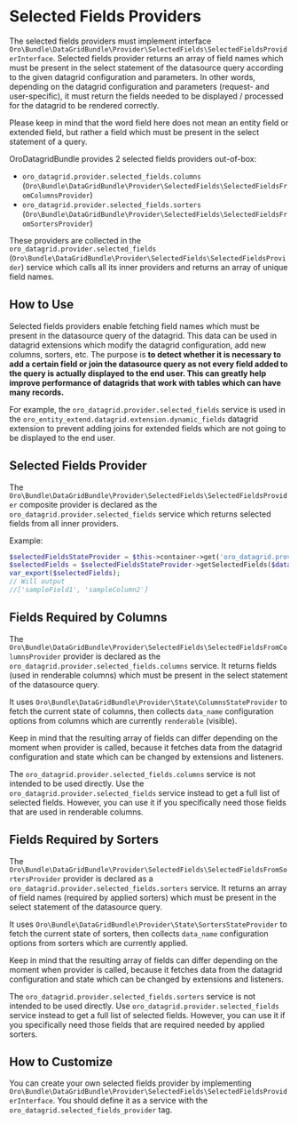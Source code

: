 <a id="datagrid-selected-field-providers"></a>

# Selected Fields Providers

The selected fields providers must implement interface `Oro\Bundle\DataGridBundle\Provider\SelectedFields\SelectedFieldsProviderInterface`.
Selected fields provider returns an array of field names which must be present in the select statement of the datasource
query according to the given datagrid configuration and parameters. In other words, depending on the datagrid configuration
and parameters (request- and user-specific), it must return the fields needed to be displayed / processed for the datagrid to be rendered correctly.

Please keep in mind that the word field here does not mean an entity field or extended field, but rather
a field which must be present in the select statement of a query.

OroDatagridBundle provides 2 selected fields providers out-of-box:

* `oro_datagrid.provider.selected_fields.columns` (`Oro\Bundle\DataGridBundle\Provider\SelectedFields\SelectedFieldsFromColumnsProvider`)
* `oro_datagrid.provider.selected_fields.sorters` (`Oro\Bundle\DataGridBundle\Provider\SelectedFields\SelectedFieldsFromSortersProvider`)

These providers are collected in the `oro_datagrid.provider.selected_fields` (`Oro\Bundle\DataGridBundle\Provider\SelectedFields\SelectedFieldsProvider`)
service which calls all its inner providers and returns an array of unique field names.

## How to Use

Selected fields providers enable fetching field names which must be present in the datasource
query of the datagrid. This data can be used in datagrid extensions which modify the datagrid configuration, add new columns,
sorters, etc. The purpose is **to detect whether it is necessary to add a certain field or join the datasource query as not every
field added to the query is actually displayed to the end user. This can greatly help improve performance of datagrids that
work with tables which can have many records.**

For example, the `oro_datagrid.provider.selected_fields` service is used in the `oro_entity_extend.datagrid.extension.dynamic_fields` datagrid extension to prevent adding joins for extended fields which are not going to be displayed to the end user.

## Selected Fields Provider

The `Oro\Bundle\DataGridBundle\Provider\SelectedFields\SelectedFieldsProvider` composite provider is declared as
the `oro_datagrid.provider.selected_fields` service which returns selected fields from all inner providers.

Example:

```php
$selectedFieldsStateProvider = $this->container->get('oro_datagrid.provider.selected_fields');
$selectedFields = $selectedFieldsStateProvider->getSelectedFields($datagridConfiguration, $datagridParameters);
var_export($selectedFields);
// Will output
//['sampleField1', 'sampleColumn2']
```

## Fields Required by Columns

The `Oro\Bundle\DataGridBundle\Provider\SelectedFields\SelectedFieldsFromColumnsProvider`  provider is declared as
the `oro_datagrid.provider.selected_fields.columns` service. It returns fields (used in renderable columns) which must be
present in the select statement of the datasource query.

It uses `Oro\Bundle\DataGridBundle\Provider\State\ColumnsStateProvider` to fetch the current state of columns, then collects
`data_name` configuration options from columns which are currently `renderable` (visible).

Keep in mind that the resulting array of fields can differ depending on the moment when provider is called, because it
fetches data from the datagrid configuration and state which can be changed by extensions and listeners.

The `oro_datagrid.provider.selected_fields.columns` service is not intended to be used directly. Use the `oro_datagrid.provider.selected_fields` service instead to get a full list of selected fields. However, you can use it if you specifically need those fields that are used in renderable columns.

## Fields Required by Sorters

The `Oro\Bundle\DataGridBundle\Provider\SelectedFields\SelectedFieldsFromSortersProvider` provider is declared as
a `oro_datagrid.provider.selected_fields.sorters` service. It returns an array of field names (required by applied sorters)
which must be present in the select statement of the datasource query.

It uses `Oro\Bundle\DataGridBundle\Provider\State\SortersStateProvider` to fetch the current state of sorters, then collects
`data_name` configuration options from sorters which are currently applied.

Keep in mind that the resulting array of fields can differ depending on the moment when provider is called, because it
fetches data from the datagrid configuration and state which can be changed by extensions and listeners.

The `oro_datagrid.provider.selected_fields.sorters` service is not intended to be used directly. Use `oro_datagrid.provider.selected_fields`
service instead to get a full list of selected fields. However, you can use it if you specifically need those fields that are required needed by applied sorters.

## How to Customize

You can create your own selected fields provider by implementing `Oro\Bundle\DataGridBundle\Provider\SelectedFields\SelectedFieldsProviderInterface`.
You should define it as a service with the `oro_datagrid.selected_fields_provider` tag.
